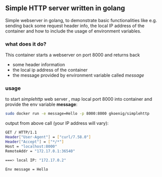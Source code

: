 ## Simple HTTP server written in golang
Simple webserver in golang, to demonstrate basic functionalities like e.g. sending back some request header info, the local IP address of the container and how to include the usage of environment variables.

### what does it do?

This container starts a webserver on port 8000 and returns back 
- some header information
- the local ip address of the container
- the message provided by environment variable called _message_  

### usage

to start _simplehttp_ web server , map local port 8000 into container and provide the env variable **message**:  
```bash
sudo docker run -e message=Hello -p 8000:8000 gkoenig/simplehttp
```  

output from above call (your IP address will vary):  
```bash
GET / HTTP/1.1
Header["User-Agent"] = ["curl/7.58.0"]
Header["Accept"] = ["*/*"]
Host = "localhost:8000"
RemoteAddr = "172.17.0.1:36540"

===> local IP: "172.17.0.2"

Env message = Hello

```